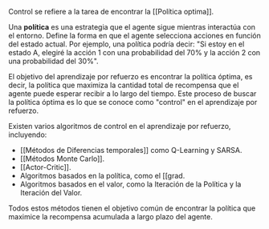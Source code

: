 
Control se refiere a la tarea de encontrar la [[Política optima]]. 

Una **política** es una estrategia que el agente sigue mientras interactúa con el entorno. Define la forma en que el agente selecciona acciones en función del estado actual. Por ejemplo, una política podría decir: "Si estoy en el estado A, elegiré la acción 1 con una probabilidad del 70% y la acción 2 con una probabilidad del 30%".

El objetivo del aprendizaje por refuerzo es encontrar la política óptima, es decir, la política que maximiza la cantidad total de recompensa que el agente puede esperar recibir a lo largo del tiempo. Este proceso de buscar la política óptima es lo que se conoce como "control" en el aprendizaje por refuerzo.

Existen varios algoritmos de control en el aprendizaje por refuerzo, incluyendo:
- [[Métodos de Diferencias temporales]] como Q-Learning y SARSA.
- [[Métodos Monte Carlo]].
- [[Actor-Critic]].
- Algoritmos basados en la política, como el [[grad.
- Algoritmos basados en el valor, como la Iteración de la Política y la Iteración del Valor.

Todos estos métodos tienen el objetivo común de encontrar la política que maximice la recompensa acumulada a largo plazo del agente.

